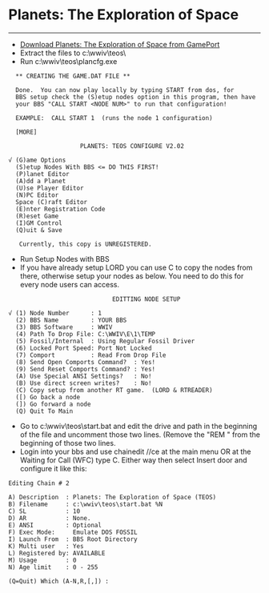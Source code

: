# Planets: The Exploration of Space
***

* [Download Planets: The Exploration of Space from GamePort](http://www.gameport.com/bbs/planets.html)
* Extract the files to c:\wwiv\teos\
* Run c:\wwiv\teos\plancfg.exe
```ANSIDOC
  ** CREATING THE GAME.DAT FILE **

  Done.  You can now play locally by typing START from dos, for
  BBS setup check the (S)etup nodes option in this program, then have
  your BBS "CALL START <NODE NUM>" to run that configuration!

  EXAMPLE:  CALL START 1  (runs the node 1 configuration)

  [MORE]
```

```ANSIIDOC
                    PLANETS: TEOS CONFIGURE V2.02

√ (G)ame Options
  (S)etup Nodes With BBS <= DO THIS FIRST!
  (P)lanet Editor
  (A)dd a Planet
  (U)se Player Editor
  (N)PC Editor
  Space (C)raft Editor
  (E)nter Registration Code
  (R)eset Game
  (I)GM Control
  (Q)uit & Save

   Currently, this copy is UNREGISTERED.
```
* Run Setup Nodes with BBS
* If you have already setup LORD you can use C to copy the nodes from there, otherwise setup your nodes as below. You need to do this for every node users can access.

```ANSIIDOC
                             EDITTING NODE SETUP

√ (1) Node Number      : 1
  (2) BBS Name         : YOUR BBS
  (3) BBS Software     : WWIV
  (4) Path To Drop File: C:\WWIV\E\1\TEMP
  (5) Fossil/Internal  : Using Regular Fossil Driver
  (6) Locked Port Speed: Port Not Locked
  (7) Comport          : Read From Drop File
  (8) Send Open Comports Command?  : Yes!
  (9) Send Reset Comports Command? : Yes!
  (A) Use Special ANSI Settings?   : No!
  (B) Use direct screen writes?    : No!
  (C) Copy setup from another RT game.  (LORD & RTREADER)
  ([) Go back a node
  (]) Go forward a node
  (Q) Quit To Main
```
* Go to c:\wwiv\teos\start.bat and edit the drive and path in the beginning of the file and uncomment those two lines. (Remove the "REM " from the beginning of those two lines.
* Login into your bbs and use chainedit //ce at the main menu OR at the Waiting for Call (WFC) type C. Either way then select Insert door and configure it like this:

```ANSIIDOC
Editing Chain # 2

A) Description  : Planets: The Exploration of Space (TEOS)
B) Filename     : c:\wwiv\teos\start.bat %N
C) SL           : 10
D) AR           : None.
E) ANSI         : Optional
F) Exec Mode:     Emulate DOS FOSSIL
I) Launch From  : BBS Root Directory
K) Multi user   : Yes
L) Registered by: AVAILABLE
M) Usage        : 0
N) Age limit    : 0 - 255

(Q=Quit) Which (A-N,R,[,]) :
```
